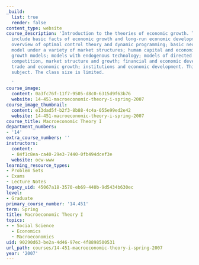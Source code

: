 ```yaml
---
_build:
  list: true
  render: false
content_type: website
course_description: 'Introduction to the theories of economic growth. Topics will
  include basic facts of economic growth and long-run economic development; brief
  overview of optimal control theory and dynamic programming; basic neoclassical growth
  model under a variety of market structures; human capital and economic growth; endogenous
  growth models; models with endogenous technology; models of directed technical change;
  competition, market structure and growth; financial and economic development; international
  trade and economic growth; institutions and economic development. This is a half-term
  subject. The class size is limited.

  '
course_image:
  content: 0a3fc76f-11f7-9505-d8c0-6315d9f63b76
  website: 14-451-macroeconomic-theory-i-spring-2007
course_image_thumbnail:
  content: e13dad5f-b2f3-8b88-4c4a-055e99ed2e42
  website: 14-451-macroeconomic-theory-i-spring-2007
course_title: Macroeconomic Theory I
department_numbers:
- '14'
extra_course_numbers: ''
instructors:
  content:
  - 84f1c8ea-ca40-29e3-7440-0fb494dcef3e
  website: ocw-www
learning_resource_types:
- Problem Sets
- Exams
- Lecture Notes
legacy_uid: 45067a18-3570-eb69-440b-9d5434b630ec
level:
- Graduate
primary_course_number: '14.451'
term: Spring
title: Macroeconomic Theory I
topics:
- - Social Science
  - Economics
  - Macroeconomics
uid: 90290d63-be2a-4d46-97ec-4f8898500531
url_path: courses/14-451-macroeconomic-theory-i-spring-2007
year: '2007'
---
```

